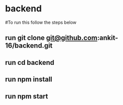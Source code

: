 # backend

#To run this follow the steps below
## run git clone git@github.com:ankit-16/backend.git
## run cd backend
## run npm install 
## run npm start
